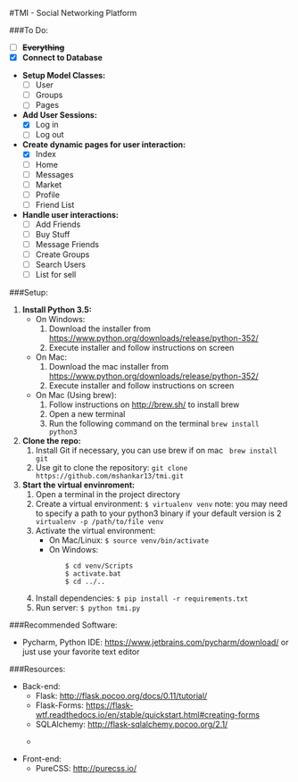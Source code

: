 #TMI - Social Networking Platform

###To Do:
-   [ ] **~~Everything~~**
-   [x] **Connect to Database**
-   **Setup Model Classes:**
    - [ ] User
    - [ ] Groups
    - [ ] Pages
-   **Add User Sessions:**
    -   [x] Log in
    -   [ ] Log out
-   **Create dynamic pages for user interaction:**
    -   [x] Index
    -   [ ] Home
    -   [ ] Messages
    -   [ ] Market
    -   [ ] Profile
    -   [ ] Friend List
-   **Handle user interactions:**
    -   [ ] Add Friends
    -   [ ] Buy Stuff
    -   [ ] Message Friends
    -   [ ] Create Groups
    -   [ ] Search Users
    -   [ ] List for sell

###Setup:
1.  **Install Python 3.5:**
    *   On Windows:
        1.  Download the installer from https://www.python.org/downloads/release/python-352/
        2.  Execute installer and follow instructions on screen
    *   On Mac:
        1.  Download the mac installer from https://www.python.org/downloads/release/python-352/
        2.  Execute installer and follow instructions on screen
    *   On Mac (Using brew):
        1.  Follow instructions on http://brew.sh/ to install brew
        2.  Open a new terminal
        3.  Run the following command on the terminal
            ```brew install python3```
2.  **Clone the repo:**
    1.  Install Git if necessary, you can use brew if on mac
       ``` brew install git``` 
    2.  Use git to clone the repository:
        ```git clone https://github.com/mshankar13/tmi.git```
3.  **Start the virtual envinroment:**
    1.  Open a terminal in the project directory
    2.  Create a virtual environment:
        ```$ virtualenv venv```
        note: you may need to specify a path to your python3 binary if your default version is 2
        ``` virtualenv -p /path/to/file venv```
    3.  Activate the virtual environment:
        * On Mac/Linux:
            ```$ source venv/bin/activate```
        * On Windows:
            ``` 
                $ cd venv/Scripts
                $ activate.bat
                $ cd ../..
            ```
    4.  Install dependencies:
        ```$ pip install -r requirements.txt```
    5.  Run server:
        ```$ python tmi.py```
          
###Recommended Software:
*   Pycharm, Python IDE: https://www.jetbrains.com/pycharm/download/ 
    or just use your favorite text editor

###Resources:
- Back-end:
    -   Flask: http://flask.pocoo.org/docs/0.11/tutorial/
    -   Flask-Forms: https://flask-wtf.readthedocs.io/en/stable/quickstart.html#creating-forms
    -   SQLAlchemy: http://flask-sqlalchemy.pocoo.org/2.1/
    -   ~~~Excellent Lynda tutorial: https://www.lynda.com/Flask-tutorials/Learning-Flask/521231-2.html~~~ Outdated

- Front-end:
    -   PureCSS: http://purecss.io/
